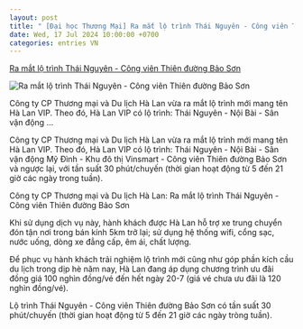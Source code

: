 ```yaml
---
layout: post
title: " [Đại học Thương Mại] Ra mắt lộ trình Thái Nguyên - Công viên Thiên đường Bảo Sơn"
date: Wed, 17 Jul 2024 10:00:00 +0700
categories: entries VN
---
```

[Ra mắt lộ trình Thái Nguyên - Công viên Thiên đường Bảo Sơn](https://baothainguyen.vn/giao-thong/202407/cong-ty-cp-thuong-mai-va-du-lich-ha-lan-ra-mat-lo-trinh-thai-nguyen-cong-vienthien-duong-bao-son-8de0ed1/)

![Ra mắt lộ trình Thái Nguyên - Công viên Thiên đường Bảo Sơn](https://baothainguyen.vn/file/e7837c027f6ecd14017ffa4e5f2a0e34/072024/1-z5634461507656_57b68bd9b9a2681b7f73207f649c196c_20240716100643_20240717072238.jpg)

Công ty CP Thương mại và Du lịch Hà Lan vừa ra mắt lộ trình mới mang tên Hà Lan VIP. Theo đó, Hà Lan VIP có lộ trình: Thái Nguyên - Nội Bài - Sân vận động ...

Công ty CP Thương mại và Du lịch Hà Lan vừa ra mắt lộ trình mới mang tên Hà Lan VIP. Theo đó, Hà Lan VIP có lộ trình: Thái Nguyên - Nội Bài - Sân vận động Mỹ Đình - Khu đô thị Vinsmart - Công viên Thiên đường Bảo Sơn và ngược lại, với tần suất 30 phút/chuyến (thời gian hoạt động từ 5 đến 21 giờ các ngày trong tuần).

Công ty CP Thương mại và Du lịch Hà Lan: Ra mắt lộ trình Thái Nguyên - Công viên Thiên đường Bảo Sơn

Khi sử dụng dịch vụ này, hành khách được Hà Lan hỗ trợ xe trung chuyển đón tận nơi trong bán kính 5km trở lại; sử dụng hệ thống wifi, cổng sạc, nước uống, dòng xe đẳng cấp, êm ái, chất lượng.

Để phục vụ hành khách trải nghiệm lộ trình mới cũng như góp phần kích cầu du lịch trong dịp hè năm nay, Hà Lan đang áp dụng chương trình ưu đãi đồng giá 100 nghìn đồng/vé đến hết ngày 20-7 (giá vé chưa ưu đãi là 120 nghìn đồng/vé).

Lộ trình Thái Nguyên - Công viên Thiên đường Bảo Sơn có tần suất 30 phút/chuyến (thời gian hoạt động từ 5 đến 21 giờ các ngày tròng tuần).

